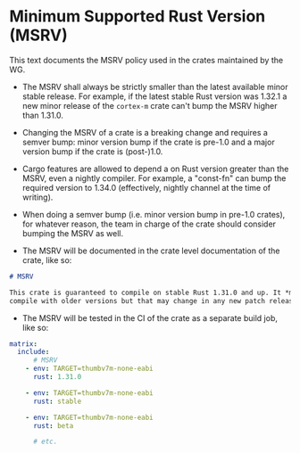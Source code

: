 # Minimum Supported Rust Version (MSRV)

This text documents the MSRV policy used in the crates maintained by the WG.

- The MSRV shall always be strictly smaller than the latest available minor
  stable release. For example, if the latest stable Rust version was 1.32.1 a
  new minor release of the `cortex-m` crate can't bump the MSRV higher than
  1.31.0.

- Changing the MSRV of a crate is a breaking change and requires a semver bump:
  minor version bump if the crate is pre-1.0 and a major version bump if the
  crate is (post-)1.0.

- Cargo features are allowed to depend a on Rust version greater than the MSRV,
  even a nightly compiler. For example, a "const-fn" can bump the required
  version to 1.34.0 (effectively, nightly channel at the time of writing).

- When doing a semver bump (i.e. minor version bump in pre-1.0 crates), for
  whatever reason, the team in charge of the crate should consider bumping the
  MSRV as well.

- The MSRV will be documented in the crate level documentation of the crate,
  like so:

``` markdown
# MSRV

This crate is guaranteed to compile on stable Rust 1.31.0 and up. It *might*
compile with older versions but that may change in any new patch release.
```

- The MSRV will be tested in the CI of the crate as a separate build job, like
  so:

``` yaml
matrix:
  include:
      # MSRV
    - env: TARGET=thumbv7m-none-eabi
      rust: 1.31.0

    - env: TARGET=thumbv7m-none-eabi
      rust: stable

    - env: TARGET=thumbv7m-none-eabi
      rust: beta

      # etc.
```
